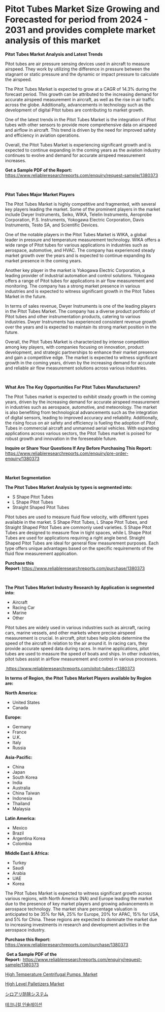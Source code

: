 <p><h1>Pitot Tubes Market Size Growing and Forecasted for period from 2024 - 2031 and provides complete market analysis of this market</h1></p><p><strong>Pitot Tubes Market Analysis and Latest Trends</strong></p>
<p><p>Pitot tubes are air pressure sensing devices used in aircraft to measure airspeed. They work by utilizing the difference in pressure between the stagnant or static pressure and the dynamic or impact pressure to calculate the airspeed.</p><p>The Pitot Tubes Market is expected to grow at a CAGR of 14.3% during the forecast period. This growth can be attributed to the increasing demand for accurate airspeed measurement in aircraft, as well as the rise in air traffic across the globe. Additionally, advancements in technology such as the development of digital Pitot tubes are contributing to market growth.</p><p>One of the latest trends in the Pitot Tubes Market is the integration of Pitot tubes with other sensors to provide more comprehensive data on airspeed and airflow in aircraft. This trend is driven by the need for improved safety and efficiency in aviation operations.</p><p>Overall, the Pitot Tubes Market is experiencing significant growth and is expected to continue expanding in the coming years as the aviation industry continues to evolve and demand for accurate airspeed measurement increases.</p></p>
<p><strong>Get a Sample PDF of the Report:&nbsp;</strong> <a href="https://www.reliableresearchreports.com/enquiry/request-sample/1380373">https://www.reliableresearchreports.com/enquiry/request-sample/1380373</a></p>
<p>&nbsp;</p>
<p><strong>Pitot Tubes Major Market Players</strong></p>
<p><p>The Pitot Tubes Market is highly competitive and fragmented, with several key players leading the market. Some of the prominent players in the market include Dwyer Instruments, Seiko, WIKA, Telelin Instruments, Aeroprobe Corporation, P.S. Instruments, Yokogawa Electric Corporation, Davis Instruments, Testo SA, and Scientific Devices.</p><p>One of the notable players in the Pitot Tubes Market is WIKA, a global leader in pressure and temperature measurement technology. WIKA offers a wide range of Pitot tubes for various applications in industries such as aerospace, automotive, and HVAC. The company has experienced steady market growth over the years and is expected to continue expanding its market presence in the coming years.</p><p>Another key player in the market is Yokogawa Electric Corporation, a leading provider of industrial automation and control solutions. Yokogawa offers a range of Pitot tubes for applications in air flow measurement and monitoring. The company has a strong market presence in various industries and is expected to witness significant growth in the Pitot Tubes Market in the future.</p><p>In terms of sales revenue, Dwyer Instruments is one of the leading players in the Pitot Tubes Market. The company has a diverse product portfolio of Pitot tubes and other instrumentation products, catering to various industries. Dwyer Instruments has experienced consistent revenue growth over the years and is expected to maintain its strong market position in the future.</p><p>Overall, the Pitot Tubes Market is characterized by intense competition among key players, with companies focusing on innovation, product development, and strategic partnerships to enhance their market presence and gain a competitive edge. The market is expected to witness significant growth in the coming years, driven by the increasing demand for accurate and reliable air flow measurement solutions across various industries.</p></p>
<p>&nbsp;</p>
<p><strong>What Are The Key Opportunities For Pitot Tubes Manufacturers?</strong></p>
<p><p>The Pitot Tubes market is expected to exhibit steady growth in the coming years, driven by the increasing demand for accurate airspeed measurement in industries such as aerospace, automotive, and meteorology. The market is also benefiting from technological advancements such as the integration of digital sensors, leading to improved accuracy and reliability. Additionally, the rising focus on air safety and efficiency is fueling the adoption of Pitot Tubes in commercial aircraft and unmanned aerial vehicles. With expanding applications across various sectors, the Pitot Tubes market is poised for robust growth and innovation in the foreseeable future.</p></p>
<p><strong>Inquire or Share Your Questions If Any Before Purchasing This Report:</strong> <a href="https://www.reliableresearchreports.com/enquiry/pre-order-enquiry/1380373">https://www.reliableresearchreports.com/enquiry/pre-order-enquiry/1380373</a></p>
<p>&nbsp;</p>
<p><strong>Market Segmentation</strong></p>
<p><strong>The Pitot Tubes Market Analysis by types is segmented into:</strong></p>
<p><ul><li>S Shape Pitot Tubes</li><li>L Shape Pitot Tubes</li><li>Straight Shaped Pitot Tubes</li></ul></p>
<p><p>Pitot tubes are used to measure fluid flow velocity, with different types available in the market. S Shape Pitot Tubes, L Shape Pitot Tubes, and Straight Shaped Pitot Tubes are commonly used varieties. S Shape Pitot Tubes are designed to measure flow in tight spaces, while L Shape Pitot Tubes are used for applications requiring a right angle bend. Straight Shaped Pitot Tubes are ideal for general flow measurement purposes. Each type offers unique advantages based on the specific requirements of the fluid flow measurement application.</p></p>
<p><strong>Purchase this Report:&nbsp;</strong><a href="https://www.reliableresearchreports.com/purchase/1380373">https://www.reliableresearchreports.com/purchase/1380373</a></p>
<p>&nbsp;</p>
<p><strong>The Pitot Tubes Market Industry Research by Application is segmented into:</strong></p>
<p><ul><li>Aircraft</li><li>Racing Car</li><li>Marine</li><li>Other</li></ul></p>
<p><p>Pitot tubes are widely used in various industries such as aircraft, racing cars, marine vessels, and other markets where precise airspeed measurement is crucial. In aircraft, pitot tubes help pilots determine the speed of the aircraft in relation to the air around it. In racing cars, they provide accurate speed data during races. In marine applications, pitot tubes are used to measure the speed of boats and ships. In other industries, pitot tubes assist in airflow measurement and control in various processes.</p></p>
<p><a href="https://www.reliableresearchreports.com/pitot-tubes-r1380373">&nbsp;https://www.reliableresearchreports.com/pitot-tubes-r1380373</a></p>
<p><strong>In terms of Region, the Pitot Tubes Market Players available by Region are:</strong></p>
<p>
    <p> <strong> North America: </strong>
        <ul>
            <li>United States</li>
            <li>Canada</li>
        </ul>
        </p> 
    <p> <strong> Europe: </strong>
        <ul>
            <li>Germany</li>
            <li>France</li>
            <li>U.K.</li>
            <li>Italy</li>
            <li>Russia</li>
        </ul>
        </p> 
    <p> <strong> Asia-Pacific: </strong>
        <ul>
            <li>China</li>
            <li>Japan</li>
            <li>South Korea</li>
            <li>India</li>
            <li>Australia</li>
            <li>China Taiwan</li>
            <li>Indonesia</li>
            <li>Thailand</li>
            <li>Malaysia</li>
        </ul>
        </p> 
    <p> <strong> Latin America: </strong>
        <ul>
            <li>Mexico</li>
            <li>Brazil</li>
            <li>Argentina Korea</li>
            <li>Colombia</li>
        </ul>
        </p> 
    <p> <strong> Middle East & Africa: </strong>
        <ul>
            <li>Turkey</li>
            <li>Saudi</li>
            <li>Arabia</li>
            <li>UAE</li>
            <li>Korea</li>
        </ul>
    </p>
    </p>
<p><p>The Pitot Tubes Market is expected to witness significant growth across various regions, with North America (NA) and Europe leading the market due to the presence of key market players and growing advancements in aerospace technology. The market share percentage valuation is anticipated to be 35% for NA, 25% for Europe, 20% for APAC, 15% for USA, and 5% for China. These regions are expected to dominate the market due to increasing investments in research and development activities in the aerospace industry.</p></p>
<p><strong>Purchase this Report: </strong><a href="https://www.reliableresearchreports.com/purchase/1380373">https://www.reliableresearchreports.com/purchase/1380373</a></p>
<p>&nbsp;<strong>Get a Sample PDF of the Report:&nbsp;&nbsp;</strong><a href="https://www.reliableresearchreports.com/enquiry/request-sample/1380373">https://www.reliableresearchreports.com/enquiry/request-sample/1380373</a></p>
<p><strong></strong></p>
<p><p><a href="https://github.com/PeterParrish5/Market-Research-Report-List-4/blob/main/high-temperature-centrifugal-pumps-market.md">High Temperature Centrifugal Pumps  Market</a></p><p><a href="https://github.com/Whitneyboyettebo9kiw7yr13/Market-Research-Report-List-2/blob/main/high-level-palletizers-market.md">High Level Palletizers Market</a></p><p><a href="https://github.com/kegley4963/Market-Research-Report-List-1/blob/main/792931635628.md">シロアリ防除システム</a></p><p><a href="https://github.com/wallacBahrtyinger567686/Market-Research-Report-List-1/blob/main/253721332624.md">테크니컬 인슐레이션</a></p></p>